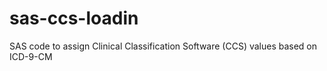 # sas-ccs-loadin
SAS code to assign Clinical Classification Software (CCS) values based on ICD-9-CM
